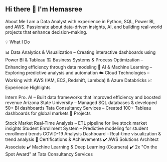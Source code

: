 ## Hi there 👋 I'm Hemasree

<!--
**hemasreeuvs/hemasreeuvs** is a ✨ _special_ ✨ repository because its `README.md` (this file) appears on your GitHub profile.

Here are some ideas to get you started:

- 🔭 I’m currently working on ...
- 🌱 I’m currently learning ...
- 👯 I’m looking to collaborate on ...
- 🤔 I’m looking for help with ...
- 💬 Ask me about ...
- 📫 How to reach me: ...
- 😄 Pronouns: ...
- ⚡ Fun fact: ...
-->

 About Me
I am a Data Analyst with experience in Python, SQL, Power BI, and AWS. Passionate about data-driven insights, AI, and building real-world projects that enhance decision-making.

💡 What I Do

📊 Data Analytics & Visualization – Creating interactive dashboards using Power BI & Tableau
🏗️ Business Systems & Process Optimization – Enhancing efficiency through data modeling
🤖 AI & Machine Learning – Exploring predictive analysis and automation
☁️ Cloud Technologies – Working with AWS (IAM, EC2, Redshift, Lambda) & Azure Databricks
📈 Experience Highlights

Intern Pro. AI – Built data frameworks that improved efficiency and boosted revenue
Arizona State University – Managed SQL databases & developed 50+ BI dashboards
Tata Consultancy Services – Created 100+ Tableau dashboards for global markets
🌱 Projects

Stock Market Real-Time Analysis – ETL pipeline for live stock market insights
Student Enrollment System – Predictive modeling for student enrollment trends
COVID-19 Analysis Dashboard – Real-time visualization & trend analysis
📜 Certifications & Achievements
✔️ AWS Solutions Architect Associate
✔️ Machine Learning & Deep Learning (Coursera)
✔️ 2x "On the Spot Award" at Tata Consultancy Services
